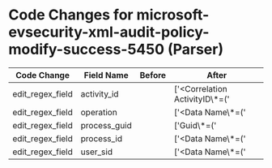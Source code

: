 # Code Changes for microsoft-evsecurity-xml-audit-policy-modify-success-5450 (Parser)

| Code Change | Field Name | Before | After |
|-------------|------------|--------|-------|
| edit_regex_field | activity_id |  | ['<Correlation ActivityID\\*=(\'|")\{({activity_id}[^\}\'"]+)'] |
| edit_regex_field | operation |  | ['<Data Name\\*=(\'|")ChangeType(\'|")>({operation}[^<]+)</Data>'] |
| edit_regex_field | process_guid |  | ['Guid\\*=(\'|")\{({process_guid}[^\\'\}]+)'] |
| edit_regex_field | process_id |  | ['<Data Name\\*=(\'|")ProcessId(\'|")>({process_id}[^<]+)<', '<Execution ProcessID\\*=(\'|")({process_id}\d+)'] |
| edit_regex_field | user_sid |  | ['<Data Name\\*=(\'|")UserSid(\'|")>({user_sid}[^<]+)<'] |